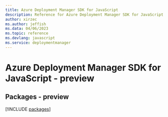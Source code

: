 ```yaml
---
title: Azure Deployment Manager SDK for JavaScript
description: Reference for Azure Deployment Manager SDK for JavaScript
author: xirzec
ms.author: jeffish
ms.data: 04/06/2023
ms.topic: reference
ms.devlang: javascript
ms.service: deploymentmanager
---
```

# Azure Deployment Manager SDK for JavaScript - preview
## Packages - preview
[!INCLUDE [packages](deployment-manager-index.md)]